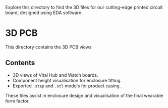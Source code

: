 Explore this directory to find the 3D files for our cutting-edge printed circuit board, designed using EDA software.

# 3D PCB 

This directory contains the 3D PCB views 

## Contents
- 3D views of Vital Hub and Watch boards.
- Component height visualisation for enclosure fitting.
- Exported `.step` and `.stl` models for product casing.

These files assist in enclosure design and visualisation of the final wearable form factor.
